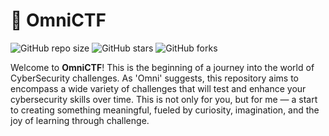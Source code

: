 # 🚀 OmniCTF

![GitHub repo size](https://img.shields.io/github/repo-size/OmniCTF/OmniCTF)
![GitHub stars](https://img.shields.io/github/stars/OmniCTF/OmniCTF?style=social)
![GitHub forks](https://img.shields.io/github/forks/OmniCTF/OmniCTF?style=social)

Welcome to **OmniCTF**! This is the beginning of a journey into the world of CyberSecurity challenges. As 'Omni' suggests, this repository aims to encompass a wide variety of challenges that will test and enhance your cybersecurity skills over time. 
This is not only for you, but for me — a start to creating something meaningful, fueled by curiosity, imagination, and the joy of learning through challenge.




